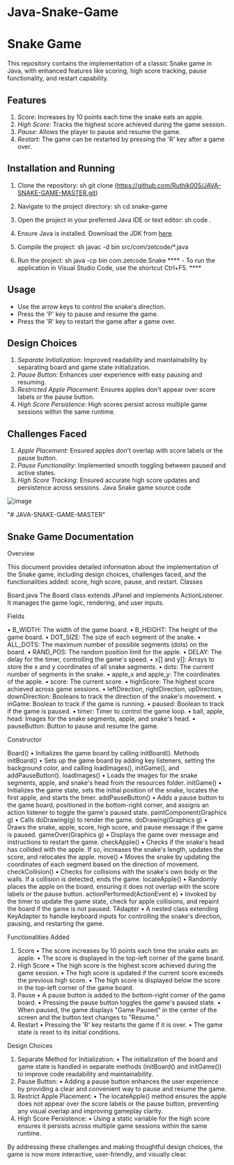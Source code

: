 # Java-Snake-Game
# Snake Game

This repository contains the implementation of a classic Snake game in Java, with enhanced features like scoring, high score tracking, pause functionality, and restart capability.

## Features

1. *Score*: Increases by 10 points each time the snake eats an apple.
2. *High Score*: Tracks the highest score achieved during the game session.
3. *Pause*: Allows the player to pause and resume the game.
4. *Restart*: The game can be restarted by pressing the 'R' key after a game over.

## Installation and Running

1. Clone the repository:
    sh
    git clone  (https://github.com/Ruthik005/JAVA-SNAKE-GAME-MASTER.git)
    

3. Navigate to the project directory:
    sh
    cd snake-game
    

4. Open the project in your preferred Java IDE or text editor:
    sh
    code .
    

5. Ensure Java is installed. Download the JDK from [here](https://www.oracle.com/java/technologies/javase-downloads.html).

6. Compile the project:
    sh
    javac -d bin src/com/zetcode/*.java
    

7. Run the project:
    sh
    java -cp bin com.zetcode.Snake
   **** - To run the application in Visual Studio Code, use the shortcut Ctrl+F5. ****

## Usage

- Use the arrow keys to control the snake's direction.
- Press the 'P' key to pause and resume the game.
- Press the 'R' key to restart the game after a game over.

## Design Choices

1. *Separate Initialization*: Improved readability and maintainability by separating board and game state initialization.
2. *Pause Button*: Enhances user experience with easy pausing and resuming.
3. *Restricted Apple Placement*: Ensures apples don't appear over score labels or the pause button.
4. *High Score Persistence*: High scores persist across multiple game sessions within the same runtime.

## Challenges Faced

1. *Apple Placement*: Ensured apples don't overlap with score labels or the pause button.
2. *Pause Functionality*: Implemented smooth toggling between paused and active states.
3. *High Score Tracking*: Ensured accurate high score updates and persistence across sessions.
Java Snake game source code

![image](https://github.com/Ruthik005/JAVA-SNAKE-GAME-MASTER/assets/157978872/f830b9b5-5591-4436-b1bb-35a828df2d05)

 
"# JAVA-SNAKE-GAME-MASTER" 

## Snake Game Documentation
Overview

This document provides detailed information about the implementation of the Snake game, including design choices, challenges faced, and the functionalities added: score, high score, pause, and restart.
Classes

Board.java
The Board class extends JPanel and implements ActionListener. It manages the game logic, rendering, and user inputs.

Fields

•	B_WIDTH: The width of the game board.
•	B_HEIGHT: The height of the game board.
•	DOT_SIZE: The size of each segment of the snake.
•	ALL_DOTS: The maximum number of possible segments (dots) on the board.
•	RAND_POS: The random position limit for the apple.
•	DELAY: The delay for the timer, controlling the game's speed.
•	x[] and y[]: Arrays to store the x and y coordinates of all snake segments.
•	dots: The current number of segments in the snake.
•	apple_x and apple_y: The coordinates of the apple.
•	score: The current score.
•	highScore: The highest score achieved across game sessions.
•	leftDirection, rightDirection, upDirection, downDirection: Booleans to track the direction of the snake's movement.
•	inGame: Boolean to track if the game is running.
•	paused: Boolean to track if the game is paused.
•	timer: Timer to control the game loop.
•	ball, apple, head: Images for the snake segments, apple, and snake's head.
•	pauseButton: Button to pause and resume the game.

Constructor

Board()
•	Initializes the game board by calling initBoard().
Methods
initBoard()
•	Sets up the game board by adding key listeners, setting the background color, and calling loadImages(), initGame(), and addPauseButton().
loadImages()
•	Loads the images for the snake segments, apple, and snake's head from the resources folder.
initGame()
•	Initializes the game state, sets the initial position of the snake, locates the first apple, and starts the timer.
addPauseButton()
•	Adds a pause button to the game board, positioned in the bottom-right corner, and assigns an action listener to toggle the game's paused state.
paintComponent(Graphics g)
•	Calls doDrawing(g) to render the game.
doDrawing(Graphics g)
•	Draws the snake, apple, score, high score, and pause message if the game is paused.
gameOver(Graphics g)
•	Displays the game over message and instructions to restart the game.
checkApple()
•	Checks if the snake's head has collided with the apple. If so, increases the snake's length, updates the score, and relocates the apple.
move()
•	Moves the snake by updating the coordinates of each segment based on the direction of movement.
checkCollision()
•	Checks for collisions with the snake's own body or the walls. If a collision is detected, ends the game.
locateApple()
•	Randomly places the apple on the board, ensuring it does not overlap with the score labels or the pause button.
actionPerformed(ActionEvent e)
•	Invoked by the timer to update the game state, check for apple collisions, and repaint the board if the game is not paused.
TAdapter
•	A nested class extending KeyAdapter to handle keyboard inputs for controlling the snake's direction, pausing, and restarting the game.

Functionalities Added

1. Score
•	The score increases by 10 points each time the snake eats an apple.
•	The score is displayed in the top-left corner of the game board.
2. High Score
•	The high score is the highest score achieved during the game session.
•	The high score is updated if the current score exceeds the previous high score.
•	The high score is displayed below the score in the top-left corner of the game board.
3. Pause
•	A pause button is added to the bottom-right corner of the game board.
•	Pressing the pause button toggles the game's paused state.
•	When paused, the game displays "Game Paused" in the center of the screen and the button text changes to "Resume."
4. Restart
•	Pressing the 'R' key restarts the game if it is over.
•	The game state is reset to its initial conditions.

Design Choices

1.	Separate Method for Initialization:
•	The initialization of the board and game state is handled in separate methods (initBoard() and initGame()) to improve code readability and maintainability.
2.	Pause Button:
•	Adding a pause button enhances the user experience by providing a clear and convenient way to pause and resume the game.
3.	Restrict Apple Placement:
•	The locateApple() method ensures the apple does not appear over the score labels or the pause button, preventing any visual overlap and improving gameplay clarity.
4.	High Score Persistence:
•	Using a static variable for the high score ensures it persists across multiple game sessions within the same runtime.
 
By addressing these challenges and making thoughtful design choices, the game is now more interactive, user-friendly, and visually clear.

